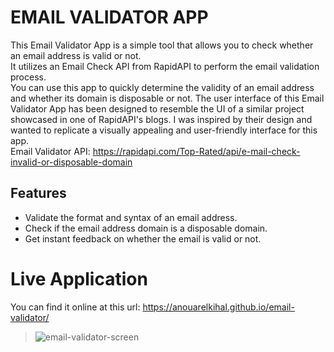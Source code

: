 # EMAIL VALIDATOR APP

This Email Validator App is a simple tool that allows you to check whether an email address is valid or not.<br>
It utilizes an Email Check API from RapidAPI to perform the email validation process.<br>
You can use this app to quickly determine the validity of an email address and whether its domain is disposable or not.
The user interface of this Email Validator App has been designed to resemble the UI of a similar project showcased in one of RapidAPI's blogs. 
I was inspired by their design and wanted to replicate a visually appealing and user-friendly interface for this app.<br>
Email Validator API: https://rapidapi.com/Top-Rated/api/e-mail-check-invalid-or-disposable-domain

## Features
- Validate the format and syntax of an email address.
- Check if the email address domain is a disposable domain.
- Get instant feedback on whether the email is valid or not.

# Live Application
You can find it online at this url: https://anouarelkihal.github.io/email-validator/
> ![email-validator-screen](https://github.com/AnouarElKihal/email-validator/assets/68613907/9b40f3f4-ee5d-48e6-ac7d-0a7ee15e6b69)

